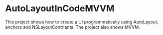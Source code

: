 # AutoLayoutInCodeMVVM

This project shows how to create a UI programmatically using AutoLayout, anchors and NSLayoutContriants.
The project also shows MVVM.

